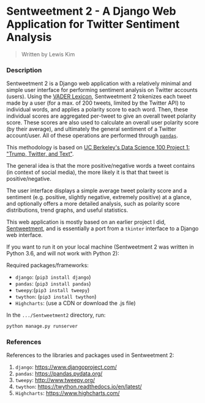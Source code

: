 # Sentweetment 2 - A Django Web Application for Twitter Sentiment Analysis
> Written by Lewis Kim

### Description

Sentweetment 2 is a Django web application with a relatively minimal and simple user interface for performing sentiment analysis on Twitter accounts (users). Using the [VADER Lexicon](https://github.com/cjhutto/vaderSentiment), Sentweetment 2 tokenizes each tweet made by a user (for a max. of 200 tweets, limited by the Twitter API) to individual words, and applies a polarity score to each word. Then, these individual scores are aggregated per-tweet to give an overall tweet polarity score. These scores are also used to calculate an overall user polarity score (by their average), and ultimately the general sentiment of a Twitter account/user. All of these operations are performed through [``pandas``](https://pandas.pydata.org/).

This methodology is based on [UC Berkeley's Data Science 100 Project 1: "Trump, Twitter, and Text"](https://github.com/DS-100/sp18/blob/master/proj/proj1/proj1.ipynb).

The general idea is that the more positive/negative words a tweet contains (in context of social media), the more likely it is that that tweet is positive/negative.

The user interface displays a simple average tweet polarity score and a sentiment (e.g. positive, slightly negative, extremely positive) at a glance, and optionally offers a more detailed analysis, such as polarity score distributions, trend graphs, and useful statistics.

This web application is mostly based on an earlier project I did, [Sentweetment](https://github.com/lounotlew/Sentweetment), and is essentially a port from a ``tkinter`` interface to a Django web interface.

If you want to run it on your local machine (Sentweetment 2 was written in Python 3.6, and will not work with Python 2):

Required packages/frameworks:
- ``django``: (``pip3 install django``)
- ``pandas``: (``pip3 install pandas``)
- ``tweepy``:(``pip3 install tweepy``)
- ``twython``: (``pip3 install twython``)
- ``Highcharts``: (use a CDN or download the .js file)

In the ``.../Sentweetment2`` directory, run:

```python
python manage.py runserver
```

### References

References to the libraries and packages used in Sentweetment 2:

1) ``django``: https://www.djangoproject.com/
2) ``pandas``: https://pandas.pydata.org/
3) ``tweepy``: http://www.tweepy.org/
4) ``twython``: https://twython.readthedocs.io/en/latest/
4) ``Highcharts``: https://www.highcharts.com/
